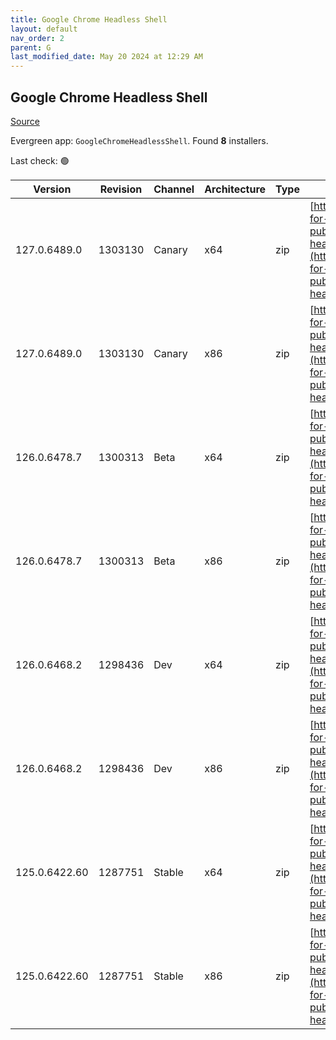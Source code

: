 ```yaml
---
title: Google Chrome Headless Shell
layout: default
nav_order: 2
parent: G
last_modified_date: May 20 2024 at 12:29 AM
---
```


## Google Chrome Headless Shell

[Source](https://googlechromelabs.github.io/chrome-for-testing/)

Evergreen app: `GoogleChromeHeadlessShell`. Found **8** installers.

Last check: 🟢

| Version       | Revision | Channel | Architecture | Type | URI                                                                                                                                                                                                                          |
| ------------- | -------- | ------- | ------------ | ---- | ---------------------------------------------------------------------------------------------------------------------------------------------------------------------------------------------------------------------------- |
| 127.0.6489.0  | 1303130  | Canary  | x64          | zip  | [https://storage.googleapis.com/chrome-for-testing-public/127.0.6489.0/win64/chrome-headless-shell-win64.zip](https://storage.googleapis.com/chrome-for-testing-public/127.0.6489.0/win64/chrome-headless-shell-win64.zip)   |
| 127.0.6489.0  | 1303130  | Canary  | x86          | zip  | [https://storage.googleapis.com/chrome-for-testing-public/127.0.6489.0/win32/chrome-headless-shell-win32.zip](https://storage.googleapis.com/chrome-for-testing-public/127.0.6489.0/win32/chrome-headless-shell-win32.zip)   |
| 126.0.6478.7  | 1300313  | Beta    | x64          | zip  | [https://storage.googleapis.com/chrome-for-testing-public/126.0.6478.7/win64/chrome-headless-shell-win64.zip](https://storage.googleapis.com/chrome-for-testing-public/126.0.6478.7/win64/chrome-headless-shell-win64.zip)   |
| 126.0.6478.7  | 1300313  | Beta    | x86          | zip  | [https://storage.googleapis.com/chrome-for-testing-public/126.0.6478.7/win32/chrome-headless-shell-win32.zip](https://storage.googleapis.com/chrome-for-testing-public/126.0.6478.7/win32/chrome-headless-shell-win32.zip)   |
| 126.0.6468.2  | 1298436  | Dev     | x64          | zip  | [https://storage.googleapis.com/chrome-for-testing-public/126.0.6468.2/win64/chrome-headless-shell-win64.zip](https://storage.googleapis.com/chrome-for-testing-public/126.0.6468.2/win64/chrome-headless-shell-win64.zip)   |
| 126.0.6468.2  | 1298436  | Dev     | x86          | zip  | [https://storage.googleapis.com/chrome-for-testing-public/126.0.6468.2/win32/chrome-headless-shell-win32.zip](https://storage.googleapis.com/chrome-for-testing-public/126.0.6468.2/win32/chrome-headless-shell-win32.zip)   |
| 125.0.6422.60 | 1287751  | Stable  | x64          | zip  | [https://storage.googleapis.com/chrome-for-testing-public/125.0.6422.60/win64/chrome-headless-shell-win64.zip](https://storage.googleapis.com/chrome-for-testing-public/125.0.6422.60/win64/chrome-headless-shell-win64.zip) |
| 125.0.6422.60 | 1287751  | Stable  | x86          | zip  | [https://storage.googleapis.com/chrome-for-testing-public/125.0.6422.60/win32/chrome-headless-shell-win32.zip](https://storage.googleapis.com/chrome-for-testing-public/125.0.6422.60/win32/chrome-headless-shell-win32.zip) |
